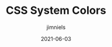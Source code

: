 ---
author: jimniels
date: 2021-06-03
tags:
  - css
  - colors
target_url: https://blog.jim-nielsen.com/2021/css-system-colors/
title: CSS System Colors
---